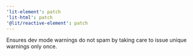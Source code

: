 ```yaml
---
'lit-element': patch
'lit-html': patch
'@lit/reactive-element': patch
---
```


Ensures dev mode warnings do not spam by taking care to issue unique warnings only once.
